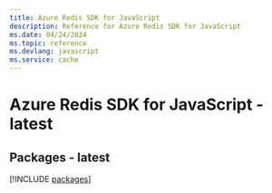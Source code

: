 ```yaml
---
title: Azure Redis SDK for JavaScript
description: Reference for Azure Redis SDK for JavaScript
ms.date: 04/24/2024
ms.topic: reference
ms.devlang: javascript
ms.service: cache
---
```

# Azure Redis SDK for JavaScript - latest
## Packages - latest
[!INCLUDE [packages](redis-index.md)]